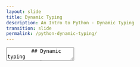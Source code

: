 ```yaml
---
layout: slide
title: Dynamic Typing
description: An Intro to Python - Dynamic Typing
transition: slide
permalink: /python-dynamic-typing/
---
```

<section data-markdown>
    <textarea data-template>
        ## Dynamic typing
        * The *type* of a variable is determined at runtime
        * Not compile time
        * What's the difference?
        ---
        ## Dynamic typing
        * Useful for writing code quickly
        * Fewer compiler errors
        * Where do the errors go?
        ---
        ## Dynamic typing
        Sometimes they go nowhere:
        ```sh
        >>> print (names)
        ['John', 'Paul', 'George', 3]
        ```
        ---
        ## Dynamic typing
        Sometimes things break:
        ```sh
        >>> len(3)
        Traceback (most recent call last):
          File "<stdin>", line 1, in <module>
        TypeError: object of type 'int' has no len()
        ```
        ---
        ## Next:
        [Dictionary](https://aisha-glblcd.github.io/material/python-dictionary/)
      </textarea>
</section>
